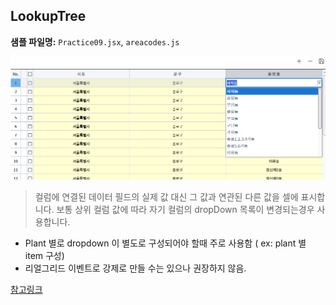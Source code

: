 ## LookupTree
**샘플 파일명:**  `Practice09.jsx`, `areacodes.js`

![preview](../images/chapter4/LookupTree.png)


>컬럼에 연결된 데이터 필드의 실제 값 대신 그 값과 연관된 다른 값을 셀에 표시합니다. 보통 상위 컬럼 값에 따라 자기 컬럼의 dropDown 목록이 변경되는경우 사용합니다.

- Plant 별로 dropdown 이 별도로 구성되어야 할때 주로 사용함 ( ex: plant 별 item 구성)
- 리얼그리드 이벤트로 강제로 만들 수는 있으나 권장하지 않음. 

[참고링크](https://docs.realgrid.com/guides/cell-components/lookup-tree)